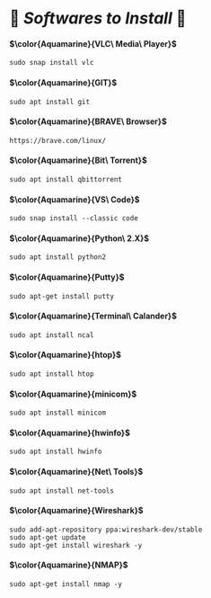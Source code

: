 # :smoking: **_Softwares to Install_** :smoking: #

#### $\color{Aquamarine}{VLC\ Media\ Player}$ ####
	sudo snap install vlc
#### $\color{Aquamarine}{GIT}$ ####
	sudo apt install git
#### $\color{Aquamarine}{BRAVE\ Browser}$ ####
	https://brave.com/linux/
#### $\color{Aquamarine}{Bit\ Torrent}$ ####
    sudo apt install qbittorrent
#### $\color{Aquamarine}{VS\ Code}$ ####
    sudo snap install --classic code
#### $\color{Aquamarine}{Python\ 2.X}$ ####
    sudo apt install python2
#### $\color{Aquamarine}{Putty}$ ####
    sudo apt-get install putty
#### $\color{Aquamarine}{Terminal\ Calander}$ ####
    sudo apt install ncal
#### $\color{Aquamarine}{htop}$ ####
    sudo apt install htop
#### $\color{Aquamarine}{minicom}$ ####
    sudo apt install minicom
#### $\color{Aquamarine}{hwinfo}$ ####
    sudo apt install hwinfo
#### $\color{Aquamarine}{Net\ Tools}$ ####
	sudo apt install net-tools
#### $\color{Aquamarine}{Wireshark}$ ####
    sudo add-apt-repository ppa:wireshark-dev/stable
    sudo apt-get update
    sudo apt-get install wireshark -y
#### $\color{Aquamarine}{NMAP}$ ####
	sudo apt-get install nmap -y
